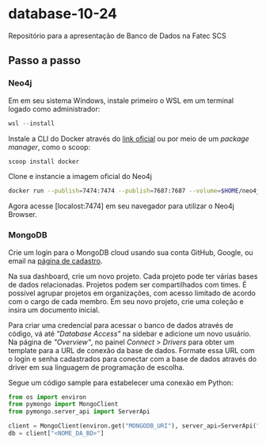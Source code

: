 # database-10-24
Repositório para a apresentação de Banco de Dados na Fatec SCS

## Passo a passo

### Neo4j

Em em seu sistema Windows, instale primeiro o WSL em um terminal logado como administrador:

```powershell
wsl --install
```

Instale a CLI do Docker através do [link oficial](https://docs.docker.com/desktop/install/windows-install) ou por meio de um _package manager_, como o scoop:

```sh
scoop install docker
```

Clone e instancie a imagem oficial do Neo4j

```sh
docker run --publish=7474:7474 --publish=7687:7687 --volume=$HOME/neo4j/data:/data neo4j
```

Agora acesse [localost:7474] em seu navegador para utilizar o Neo4j Browser.

### MongoDB

Crie um login para o MongoDB cloud usando sua conta GitHub, Google, ou email na [página de cadastro](https://account.mongodb.com/account/register).

Na sua dashboard, crie um novo projeto. Cada projeto pode ter várias bases de dados relacionadas. Projetos podem ser compartilhados com times. É possível agrupar projetos em organizações, com acesso limitado de acordo com o cargo de cada membro. Em seu novo projeto, crie uma coleção e insira um documento inicial.

Para criar uma credencial para acessar o banco de dados através de código, vá até _"Database Access"_ na sidebar e adicione um novo usuário. Na página de _"Overview"_, no painel _Connect_ > _Drivers_ para obter um template para a URL de conexão da base de dados. Formate essa URL com o login e senha cadastrados para conectar com a base de dados através do driver em sua linguagem de programação de escolha.

Segue um código sample para estabelecer uma conexão em Python:

```py
from os import environ
from pymongo import MongoClient
from pymongo.server_api import ServerApi

client = MongoClient(environ.get("MONGODB_URI"), server_api=ServerApi("1"))
db = client["<NOME_DA_BD>"]
```
